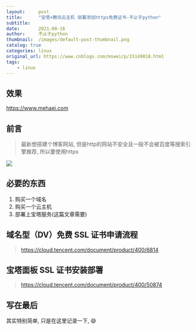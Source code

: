 ```yaml
---
layout:     post
title:      "宝塔+腾讯云主机 部署添加https免费证书-不止于python"
subtitle:   
date:       2021-08-16
author:     不止于python
thumbnail:  /images/default-post-thumbnail.png
catalog: true
categories: linux
original_url: https://www.cnblogs.com/mswei/p/15149018.html
tags:
    - linux
---
```


## 效果

<https://www.mehaei.com>

## 前言

> 最新想搭建个博客网站, 但是http的网站不安全且一般不会被百度等搜索引擎推荐, 所以要使用https

[![](/images/b254a062/1.png)](http://www.mehaei.com/wp-content/uploads/2021/08/cefc1e178a82b90104b542f1728da9773812efdc.jpg)

## 必要的东西

1. 购买一个域名
2. 购买一个云主机
3. 部署上宝塔服务(这篇文章需要)

## 域名型（DV）免费 SSL 证书申请流程

> <https://cloud.tencent.com/document/product/400/6814>

## 宝塔面板 SSL 证书安装部署

> <https://cloud.tencent.com/document/product/400/50874>

## 写在最后

其实特别简单, 只是在这里记录一下, 😄